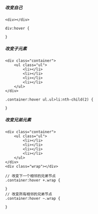 ##### 改变自己
    <div></div>
    
    div:hover {
        
    }
    
##### 改变子元素
    <div class="container">
        <ul class="ul">
            <li></li>
            <li></li>
            <li></li>
            <li></li>
        </ul>
    </div>
    
    .container:hover ul.ul>li:nth-child(2) {
        
    }
    
    
##### 改变兄弟元素
    <div class="container">
        <ul class="ul">
            <li></li>
            <li></li>
            <li></li>
            <li></li>
        </ul>
    </div>
    <div class="wrap"></div>
    
    // 改变下一个相邻的兄弟节点
    .container:hover +.wrap {
        
    }
    // 改变所有相邻的兄弟节点
    .container:hover ~.wrap {
        
    }
    
